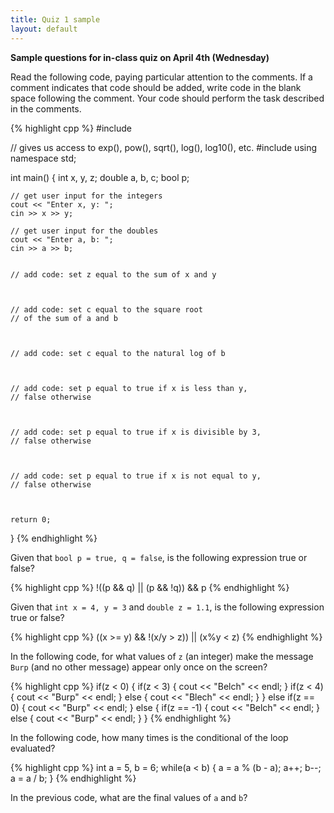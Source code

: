 ```yaml
---
title: Quiz 1 sample
layout: default
---
```


**Sample questions for in-class quiz on April 4th (Wednesday)**

Read the following code, paying particular attention to the
comments. If a comment indicates that code should be added, write code
in the blank space following the comment. Your code should perform the
task described in the comments.

{% highlight cpp %}
#include <iostream>

// gives us access to exp(), pow(), sqrt(), log(), log10(), etc.
#include <cmath>
using namespace std;

int main()
{
    int x, y, z;
    double a, b, c;
    bool p;

    // get user input for the integers
    cout << "Enter x, y: ";
    cin >> x >> y;

    // get user input for the doubles
    cout << "Enter a, b: ";
    cin >> a >> b;


    // add code: set z equal to the sum of x and y


    
    // add code: set c equal to the square root
    // of the sum of a and b



    // add code: set c equal to the natural log of b



    // add code: set p equal to true if x is less than y,
    // false otherwise



    // add code: set p equal to true if x is divisible by 3,
    // false otherwise



    // add code: set p equal to true if x is not equal to y,
    // false otherwise



    return 0;
}
{% endhighlight %}


Given that `bool p = true, q = false`, is the following expression
true or false?

{% highlight cpp %}
!((p && q) || (p && !q)) && p
{% endhighlight %}

Given that `int x = 4, y = 3` and `double z = 1.1`, is the following
expression true or false?

{% highlight cpp %}
((x >= y) && !(x/y > z)) || (x%y < z)
{% endhighlight %}

In the following code, for what values of `z` (an integer) make the
message `Burp` (and no other message) appear only once on the screen?

{% highlight cpp %}
if(z < 0)
{
    if(z < 3)
    {
        cout << "Belch" << endl;
    }
    if(z < 4)
    {
        cout << "Burp" << endl;
    }
    else
    {
        cout << "Blech" << endl;
    }
}
else if(z == 0)
{
    cout << "Burp" << endl;
}
else
{
    if(z == -1)
    {
        cout << "Belch" << endl;
    }
    else
    {
        cout << "Burp" << endl;
    }
}
{% endhighlight %}

In the following code, how many times is the conditional of the loop
evaluated?

{% highlight cpp %}
int a = 5, b = 6;
while(a < b)
{
    a = a % (b - a);
    a++;
    b--;
    a = a / b;
}
{% endhighlight %}

In the previous code, what are the final values of `a` and `b`?
